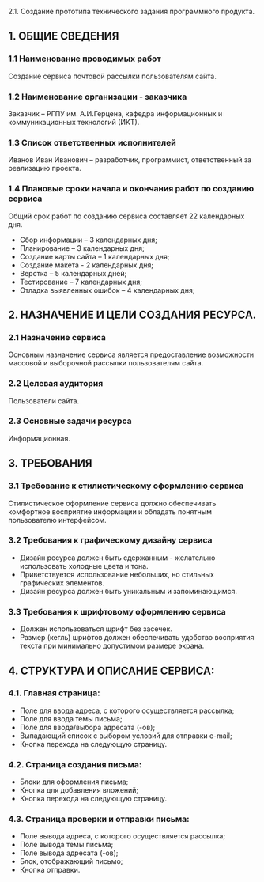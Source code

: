 
2.1. Создание прототипа технического задания программного продукта. 

## 1. ОБЩИЕ СВЕДЕНИЯ

### 1.1 Наименование проводимых работ
Создание сервиса почтовой рассылки пользователям сайта.
### 1.2 Наименование организации - заказчика
Заказчик – РГПУ им. А.И.Герцена, кафедра информационных и коммуникационных технологий (ИКТ).
### 1.3 Список ответственных исполнителей
Иванов Иван Иванович – разработчик, программист, ответственный за реализацию проекта.
### 1.4 Плановые сроки начала и окончания работ по созданию сервиса
Общий срок работ по созданию сервиса составляет 22 календарных дня.
*	Сбор информации – 3 календарных дня;
*	Планирование – 3 календарных дня;
  *	Создание карты сайта – 1 календарных дня;
  *	Создание макета - 2 календарных дня;
*	Верстка – 5 календарных дней;
*	Тестирование – 7 календарных дня;
*	Отладка выявленных ошибок – 4 календарных дня;
 
 
## 2. НАЗНАЧЕНИЕ И ЦЕЛИ СОЗДАНИЯ РЕСУРСА.
### 2.1 Назначение сервиса
Основным назначение сервиса является предоставление возможности массовой и выборочной рассылки пользователям сайта. 
### 2.2 Целевая аудитория
Пользователи сайта.
### 2.3 Основные задачи ресурса
Информационная.

 
## 3. ТРЕБОВАНИЯ    
### 3.1 Требование к стилистическому оформлению сервиса
Стилистическое оформление сервиса должно обеспечивать комфортное восприятие информации и обладать понятным пользователю интерфейсом. 
### 3.2 Требования к графическому дизайну сервиса
* Дизайн ресурса должен быть сдержанным - желательно использовать холодные цвета и тона.
* Приветствуется использование небольших, но стильных графических элементов.
* Дизайн ресурса должен быть уникальным и запоминающимся.
### 3.3 Требования к шрифтовому оформлению сервиса
* Должен использоваться шрифт без засечек.
* Размер (кегль) шрифтов должен обеспечивать удобство восприятия текста при минимально допустимом размере экрана.
 
 
## 4. СТРУКТУРА И ОПИСАНИЕ СЕРВИСА:
### 4.1. Главная страница:
*	Поле для ввода адреса, с которого осуществляется рассылка;
*	Поле для ввода темы письма;
*	Поле для ввода/выбора адресата (-ов);
*	Выпадающий список с выбором условий для отправки e-mail;
*	Кнопка перехода на следующую страницу.
### 4.2. Страница создания письма:
*	Блоки для оформления письма;
*	Кнопка для добавления вложений;
*	Кнопка перехода на следующую страницу.
### 4.3. Страница проверки и отправки письма:
*	Поле вывода адреса, с которого осуществляется рассылка;
*	Поле вывода темы письма;
*	Поле вывода адресата (-ов);
*	Блок, отображающий письмо;
*	Кнопка отправки.
